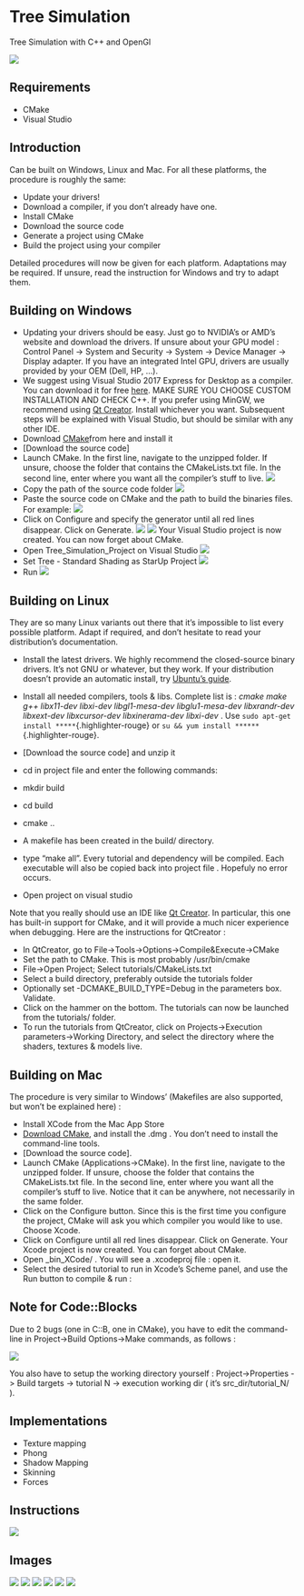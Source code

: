 ﻿
# Tree Simulation

Tree Simulation with C++ and OpenGl

![](fig/tree_final.jpg)

## Requirements

- CMake
- Visual Studio


Introduction
------------

Can be built on Windows, Linux and Mac. For all these platforms,
the procedure is roughly the same:

- Update your drivers!
- Download a compiler, if you don’t already have one.
- Install CMake
- Download the source code
- Generate a project using CMake
- Build the project using your compiler

Detailed procedures will now be given for each platform. Adaptations may be
required. If unsure, read the instruction for Windows and try to adapt them.

Building on Windows
-------------------

-   Updating your drivers should be easy. Just go to NVIDIA’s or AMD’s
    website and download the drivers. If unsure about your GPU model :
    Control Panel -\> System and Security -\> System -\> Device
    Manager -\> Display adapter. If you have an integrated Intel GPU,
    drivers are usually provided by your OEM (Dell, HP, …).
-   We suggest using Visual Studio 2017 Express for Desktop as a
    compiler. You can download it for free
    [here](https://www.visualstudio.com/en-US/products/visual-studio-express-vs).
    MAKE SURE YOU CHOOSE CUSTOM INSTALLATION AND CHECK C++. If you
    prefer using MinGW, we recommend using [Qt
    Creator](http://qt-project.org/). Install whichever you want.
    Subsequent steps will be explained with Visual Studio, but should be
    similar with any other IDE.
-   Download
    [CMake](http://www.cmake.org/cmake/resources/software.html)from here
    and install it
-   [Download the source code]
-   Launch CMake. In the first line, navigate to the unzipped folder. If
    unsure, choose the folder that contains the CMakeLists.txt file. In
    the second line, enter where you want all the compiler’s stuff to
    live.
    ![](fig/cmake0.png)
-   Copy the path of the source code folder
    ![](fig/cmake1.png)
-   Paste the source code on CMake and the path to build the binaries files.
    For example:
    ![](fig/cmake2.png)
-   Click on Configure and specify the generator until all red lines disappear.
    Click on Generate.
    ![](fig/cmake3.png)
    ![](fig/cmake4.png)
    Your Visual Studio project is now created. You can now forget about
    CMake.
-   Open Tree_Simulation_Project on Visual Studio
    ![](fig/cmake5.png)
-   Set Tree - Standard Shading as StarUp Project
    ![](fig/visual_studio.png)
-   Run
    ![](fig/visual_studio2.png)
    

Building on Linux
-----------------

They are so many Linux variants out there that it’s impossible to list
every possible platform. Adapt if required, and don’t hesitate to read
your distribution’s documentation.

-   Install the latest drivers. We highly recommend the closed-source
    binary drivers. It’s not GNU or whatever, but they work. If your
    distribution doesn’t provide an automatic install, try [Ubuntu’s
    guide](http://help.ubuntu.com/community/BinaryDriverHowto).
-   Install all needed compilers, tools & libs. Complete list is :
    *cmake make g++ libx11-dev libxi-dev libgl1-mesa-dev
    libglu1-mesa-dev libxrandr-dev libxext-dev libxcursor-dev
    libxinerama-dev libxi-dev* . Use
    `sudo apt-get install *****`{.highlighter-rouge} or
    `su && yum install ******`{.highlighter-rouge}.
-   [Download the source code] and unzip it
-   cd in project file and enter the following commands:

-   mkdir build
-   cd build
-   cmake ..

-   A makefile has been created in the build/ directory.
-   type “make all”. Every tutorial and dependency will be compiled.
    Each executable will also be copied back into
    project file . Hopefuly no error occurs.
-   Open project on visual studio

Note that you really should use an IDE like [Qt
Creator](http://qt-project.org/). In particular, this one has built-in
support for CMake, and it will provide a much nicer experience when
debugging. Here are the instructions for QtCreator :

-   In QtCreator, go to File-\>Tools-\>Options-\>Compile&Execute-\>CMake
-   Set the path to CMake. This is most probably /usr/bin/cmake
-   File-\>Open Project; Select tutorials/CMakeLists.txt
-   Select a build directory, preferably outside the tutorials folder
-   Optionally set -DCMAKE\_BUILD\_TYPE=Debug in the parameters box.
    Validate.
-   Click on the hammer on the bottom. The tutorials can now be launched
    from the tutorials/ folder.
-   To run the tutorials from QtCreator, click on Projects-\>Execution
    parameters-\>Working Directory, and select the directory where the
    shaders, textures & models live. 

Building on Mac
---------------

The procedure is very similar to Windows’ (Makefiles are also supported,
but won’t be explained here) :

-   Install XCode from the Mac App Store
-   [Download
    CMake](http://www.cmake.org/cmake/resources/software.html), and
    install the .dmg . You don’t need to install the command-line tools.
-   [Download the source code].
-   Launch CMake (Applications-\>CMake). In the first line, navigate to
    the unzipped folder. If unsure, choose the folder that contains the
    CMakeLists.txt file. In the second line, enter where you want all
    the compiler’s stuff to live. Notice that it can be
    anywhere, not necessarily in the same folder.
-   Click on the Configure button. Since this is the first time you
    configure the project, CMake will ask you which compiler you would
    like to use. Choose Xcode.
-   Click on Configure until all red lines disappear. Click on Generate.
    Your Xcode project is now created. You can forget about CMake.
-   Open \_bin\_XCode/ . You will see a .xcodeproj file : open it.
-   Select the desired tutorial to run in Xcode’s Scheme panel, and use
    the Run button to compile & run :

Note for Code::Blocks
---------------------

Due to 2 bugs (one in C::B, one in CMake), you have to edit the
command-line in Project-\>Build Options-\>Make commands, as follows :

![](fig/CodeBlocksFix.png)

You also have to setup the working directory yourself :
Project-\>Properties -\> Build targets -\> tutorial N -\> execution
working dir ( it’s src\_dir/tutorial\_N/ ).

Implementations
---------------------
-   Texture mapping
-   Phong
-   Shadow Mapping
-   Skinning
-   Forces

Instructions
---------------------
![](fig/instructions.png)

Images
---------------------
![](fig/phong.jpg)
![](fig/shadow.jpg)
![](fig/skinning.jpg)
![](fig/tree0.jpg)
![](fig/tree.jpg)
![](fig/tree_final.jpg)